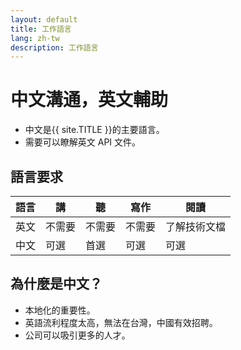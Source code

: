 ```yaml
---
layout: default
title: 工作語言
lang: zh-tw
description: 工作語言
---
```


# 中文溝通，英文輔助

- 中文是{{ site.TITLE }}的主要語言。
- 需要可以瞭解英文 API 文件。

## 語言要求

| 語言 | 講     | 聽     | 寫作   | 閱讀         |
| ---- | ------ | ------ | ------ | ------------ |
| 英文 | 不需要 | 不需要 | 不需要 | 了解技術文檔 |
| 中文 | 可選   | 首選   | 可選   | 可選         |

## 為什麼是中文？

- 本地化的重要性。
- 英語流利程度太高，無法在台灣，中國有效招聘。
- 公司可以吸引更多的人才。

<br>

